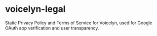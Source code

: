 # voicelyn-legal
Static Privacy Policy and Terms of Service for Voicelyn, used for Google OAuth app verification and user transparency.
